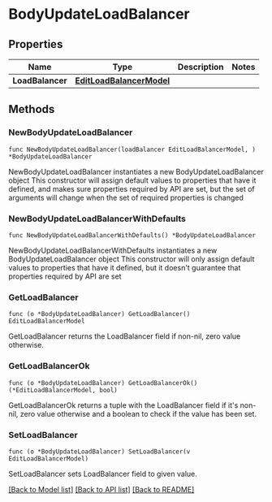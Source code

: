 # BodyUpdateLoadBalancer

## Properties

Name | Type | Description | Notes
------------ | ------------- | ------------- | -------------
**LoadBalancer** | [**EditLoadBalancerModel**](EditLoadBalancerModel.md) |  | 

## Methods

### NewBodyUpdateLoadBalancer

`func NewBodyUpdateLoadBalancer(loadBalancer EditLoadBalancerModel, ) *BodyUpdateLoadBalancer`

NewBodyUpdateLoadBalancer instantiates a new BodyUpdateLoadBalancer object
This constructor will assign default values to properties that have it defined,
and makes sure properties required by API are set, but the set of arguments
will change when the set of required properties is changed

### NewBodyUpdateLoadBalancerWithDefaults

`func NewBodyUpdateLoadBalancerWithDefaults() *BodyUpdateLoadBalancer`

NewBodyUpdateLoadBalancerWithDefaults instantiates a new BodyUpdateLoadBalancer object
This constructor will only assign default values to properties that have it defined,
but it doesn't guarantee that properties required by API are set

### GetLoadBalancer

`func (o *BodyUpdateLoadBalancer) GetLoadBalancer() EditLoadBalancerModel`

GetLoadBalancer returns the LoadBalancer field if non-nil, zero value otherwise.

### GetLoadBalancerOk

`func (o *BodyUpdateLoadBalancer) GetLoadBalancerOk() (*EditLoadBalancerModel, bool)`

GetLoadBalancerOk returns a tuple with the LoadBalancer field if it's non-nil, zero value otherwise
and a boolean to check if the value has been set.

### SetLoadBalancer

`func (o *BodyUpdateLoadBalancer) SetLoadBalancer(v EditLoadBalancerModel)`

SetLoadBalancer sets LoadBalancer field to given value.



[[Back to Model list]](../README.md#documentation-for-models) [[Back to API list]](../README.md#documentation-for-api-endpoints) [[Back to README]](../README.md)


